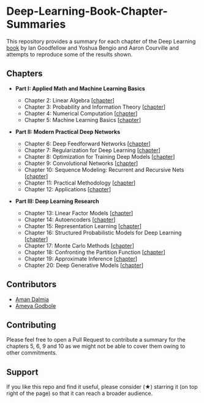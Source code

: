 # Deep-Learning-Book-Chapter-Summaries
This repository provides a summary for each chapter of the Deep Learning [book](http://deeplearningbook.org) by Ian Goodfellow and Yoshua Bengio and Aaron Courville and attempts to reproduce some of the results shown.

## Chapters

- **Part I: Applied Math and Machine Learning Basics**
  - Chapter 2: Linear Algebra [[chapter](http://www.deeplearningbook.org/contents/linear_algebra.html)]
  - Chapter 3: Probability and Information Theory [[chapter](http://www.deeplearningbook.org/contents/prob.html)]
  - Chapter 4: Numerical Computation [[chapter](http://www.deeplearningbook.org/contents/numerical.html)]
  - Chapter 5: Machine Learning Basics [[chapter](http://www.deeplearningbook.org/contents/ml.html)]
  
- **Part II: Modern Practical Deep Networks**
  - Chapter 6: Deep Feedforward Networks [[chapter](http://www.deeplearningbook.org/contents/mlp.html)]
  - Chapter 7: Regularization for Deep Learning [[chapter](http://www.deeplearningbook.org/contents/regularization.html)]
  - Chapter 8: Optimization for Training Deep Models [[chapter](http://www.deeplearningbook.org/contents/optimization.html)]
  - Chapter 9: Convolutional Networks [[chapter](http://www.deeplearningbook.org/contents/convnets.html)]
  - Chapter 10: Sequence Modeling: Recurrent and Recursive Nets [[chapter](http://www.deeplearningbook.org/contents/rnn.html)]
  - Chapter 11: Practical Methodology [[chapter](http://www.deeplearningbook.org/contents/guidelines.html)]
  - Chapter 12: Applications [[chapter](http://www.deeplearningbook.org/contents/applications.html)]
  
- **Part III: Deep Learning Research**
  - Chapter 13: Linear Factor Models [[chapter](http://www.deeplearningbook.org/contents/linear_factors.html)]
  - Chapter 14: Autoencoders [[chapter](http://www.deeplearningbook.org/contents/autoencoders.html)]
  - Chapter 15: Representation Learning [[chapter](http://www.deeplearningbook.org/contents/representation.html)]
  - Chapter 16: Structured Probabilistic Models for Deep Learning [[chapter](http://www.deeplearningbook.org/contents/graphical_models.html)]
  - Chapter 17: Monte Carlo Methods [[chapter](http://www.deeplearningbook.org/contents/monte_carlo.html)]
  - Chapter 18: Confronting the Partition Function [[chapter](http://www.deeplearningbook.org/contents/partition.html)]
  - Chapter 19: Approximate Inference [[chapter](http://www.deeplearningbook.org/contents/inference.html)]
  - Chapter 20: Deep Generative Models [[chapter](http://www.deeplearningbook.org/contents/generative_models.html)]
  
## Contributors
- [Aman Dalmia](https://github.com/dalmia)
- [Ameya Godbole](https://github.com/ameyagodbole)

## Contributing

Please feel free to open a Pull Request to contribute a summary for the chapters 5, 6, 9 and 10 as we might not be able to cover them owing to other commitments.

## Support 

If you like this repo and find it useful, please consider (★) starring it (on top right of the page) so that it can reach a broader audience.
